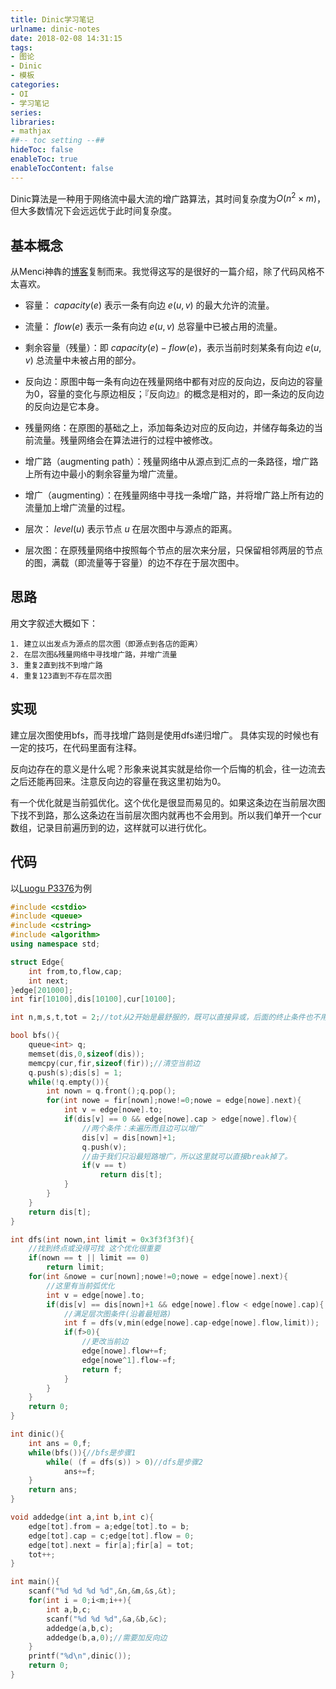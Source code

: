 ```yaml
---
title: Dinic学习笔记
urlname: dinic-notes
date: 2018-02-08 14:31:15
tags:
- 图论
- Dinic
- 模板
categories: 
- OI
- 学习笔记
series:
libraries:
- mathjax 
##-- toc setting --##
hideToc: false
enableToc: true
enableTocContent: false
---
```


Dinic算法是一种用于网络流中最大流的增广路算法，其时间复杂度为$O(n^2 \times m)$，但大多数情况下会远远优于此时间复杂度。

<!--more-->

## 基本概念

从Menci神犇的[博客](https://oi.men.ci/dinic-notes/)复制而来。我觉得这写的是很好的一篇介绍，除了代码风格不太喜欢。

- 容量： ${capacity}(e)$ 表示一条有向边 $e(u,v)$ 的最大允许的流量。

- 流量： ${flow}(e)$ 表示一条有向边 $e(u,v)$ 总容量中已被占用的流量。

- 剩余容量（残量）：即 $capacity(e)−flow(e)$，表示当前时刻某条有向边 $e(u,v)$ 总流量中未被占用的部分。

- 反向边：原图中每一条有向边在残量网络中都有对应的反向边，反向边的容量为$0$，容量的变化与原边相反；『反向边』的概念是相对的，即一条边的反向边的反向边是它本身。

- 残量网络：在原图的基础之上，添加每条边对应的反向边，并储存每条边的当前流量。残量网络会在算法进行的过程中被修改。

- 增广路（augmenting path）：残量网络中从源点到汇点的一条路径，增广路上所有边中最小的剩余容量为增广流量。

- 增广（augmenting）：在残量网络中寻找一条增广路，并将增广路上所有边的流量加上增广流量的过程。

- 层次： $level(u)$ 表示节点 $u$ 在层次图中与源点的距离。

- 层次图：在原残量网络中按照每个节点的层次来分层，只保留相邻两层的节点的图，满载（即流量等于容量）的边不存在于层次图中。

## 思路

用文字叙述大概如下：

```
1. 建立以出发点为源点的层次图（即源点到各店的距离）
2. 在层次图&残量网络中寻找增广路，并增广流量
3. 重复2直到找不到增广路
4. 重复123直到不存在层次图
```

## 实现

建立层次图使用bfs，而寻找增广路则是使用dfs递归增广。
具体实现的时候也有一定的技巧，在代码里面有注释。

反向边存在的意义是什么呢？形象来说其实就是给你一个后悔的机会，往一边流去之后还能再回来。注意反向边的容量在我这里初始为0。

有一个优化就是当前弧优化。这个优化是很显而易见的。如果这条边在当前层次图下找不到路，那么这条边在当前层次图内就再也不会用到。所以我们单开一个cur数组，记录目前遍历到的边，这样就可以进行优化。

## 代码

以[Luogu P3376](https://www.luogu.org/problemnew/show/P3376)为例



```cpp
#include <cstdio>
#include <queue>
#include <cstring>
#include <algorithm>
using namespace std;

struct Edge{
    int from,to,flow,cap;
    int next;
}edge[201000];
int fir[10100],dis[10100],cur[10100];

int n,m,s,t,tot = 2;//tot从2开始是最舒服的，既可以直接异或，后面的终止条件也不用想来想去。

bool bfs(){
    queue<int> q;
    memset(dis,0,sizeof(dis));
    memcpy(cur,fir,sizeof(fir));//清空当前边
    q.push(s);dis[s] = 1;
    while(!q.empty()){
        int nown = q.front();q.pop();
        for(int nowe = fir[nown];nowe!=0;nowe = edge[nowe].next){
            int v = edge[nowe].to;
            if(dis[v] == 0 && edge[nowe].cap > edge[nowe].flow){
                //两个条件：未遍历而且边可以增广
                dis[v] = dis[nown]+1;
                q.push(v);
                //由于我们只沿最短路增广，所以这里就可以直接break掉了。
                if(v == t)
                    return dis[t];
            }
        }
    }
    return dis[t];
}

int dfs(int nown,int limit = 0x3f3f3f3f){
    //找到终点或没得可找 这个优化很重要
    if(nown == t || limit == 0)
        return limit;
    for(int &nowe = cur[nown];nowe!=0;nowe = edge[nowe].next){
        //这里有当前弧优化
        int v = edge[nowe].to;
        if(dis[v] == dis[nown]+1 && edge[nowe].flow < edge[nowe].cap){
            //满足层次图条件(沿着最短路)
            int f = dfs(v,min(edge[nowe].cap-edge[nowe].flow,limit));
            if(f>0){
                //更改当前边
                edge[nowe].flow+=f;
                edge[nowe^1].flow-=f;
                return f;
            }
        }
    }
    return 0;
}

int dinic(){
    int ans = 0,f;
    while(bfs()){//bfs是步骤1
        while( (f = dfs(s)) > 0)//dfs是步骤2
            ans+=f;
    }
    return ans;
}

void addedge(int a,int b,int c){
    edge[tot].from = a;edge[tot].to = b;
    edge[tot].cap = c;edge[tot].flow = 0;
    edge[tot].next = fir[a];fir[a] = tot;
    tot++;
}

int main(){
    scanf("%d %d %d %d",&n,&m,&s,&t);
    for(int i = 0;i<m;i++){
        int a,b,c;
        scanf("%d %d %d",&a,&b,&c);
        addedge(a,b,c);
        addedge(b,a,0);//需要加反向边
    }
    printf("%d\n",dinic());
    return 0;
}
```


